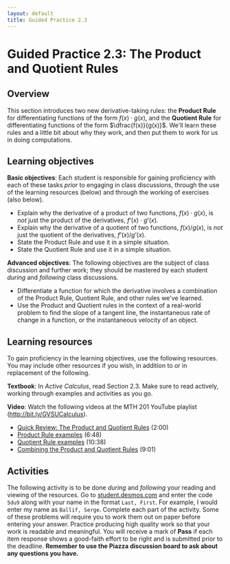 ```yaml
---
layout: default
title: Guided Practice 2.3
---
```


# Guided Practice 2.3: The Product and Quotient Rules

## Overview

This section introduces two new derivative-taking rules: the **Product Rule** for differentiating functions of the form $f(x) \cdot g(x)$, and the **Quotient Rule** for differentiating functions of the form $\dfrac{f(x)}{g(x)}$. We'll learn these rules and a little bit about why they work, and then put them to work for us in doing computations. 

## Learning objectives

__Basic objectives__: Each student is responsible for gaining proficiency with each of these tasks _prior_ to engaging in class discussions, through the use of the learning resources (below) and through the working of exercises (also below). 

- Explain why the derivative of a product of two functions, $f(x) \cdot g(x)$, is *not* just the product of the derivatives, $f’(x) \cdot g’(x)$. 
- Explain why the derivative of a quotient of two functions, $f(x)/g(x)$, is *not* just the quotient of the derivatives, $f’(x)/g’(x)$. 
- State the Product Rule and use it in a simple situation. 
- State the Quotient Rule and use it in a simple situation.

__Advanced objectives__: The following objectives are the subject of class discussion and further work; they should be mastered by each student _during_ and _following_ class discussions. 

- Differentiate a function for which the derivative involves a combination of the Product Rule, Quotient Rule, and other rules we've learned. 
- Use the Product and Quotient rules in the context of a real-world problem to find the slope of a tangent line, the instantaneous rate of change in a function, or the instantaneous velocity of an object. 

## Learning resources 

To gain proficiency in the learning objectives, use the following resources. You may include other resources if you wish, in addition to or in replacement of the following. 

__Textbook__: In _Active Calculus_, read Section 2.3. Make sure to read actively, working through examples and activities as you go. 

__Video__: Watch the following videos at the MTH 201 YouTube playlist (http://bit.ly/GVSUCalculus). 

- [Quick Review: The Product and Quotient Rules](http://www.youtube.com/watch?v=bAGEnF0uFog) (2:00) 
- [Product Rule examples](http://www.youtube.com/watch?v=mkrnp3ew0WA) (6:48)
- [Quotient Rule examples](http://www.youtube.com/watch?v=HxFjkYjabwQ) (10:38)
- [Combining the Product and Quotient Rules](http://www.youtube.com/watch?v=9lZNcY3VbdE) (9:01)


## Activities

The following activity is to be done _during_ and _following_ your reading and viewing of the resources. Go to [student.desmos.com](https://student.desmos.com/?prepopulateCode=5du9) and enter the code `5du9` along with your name in the format `Last, First`. For example, I would enter my name as `Ballif, Serge`. Complete each part of the activity. Some of these problems will require you to work them out on paper before entering your answer. Practice producing high quality work so that your work is readable and meaningful. You will receive a mark of __Pass__ if each item response shows a good-faith effort to be right and is submitted prior to the deadline. __Remember to use the Piazza discussion board to ask about any questions you have.__
